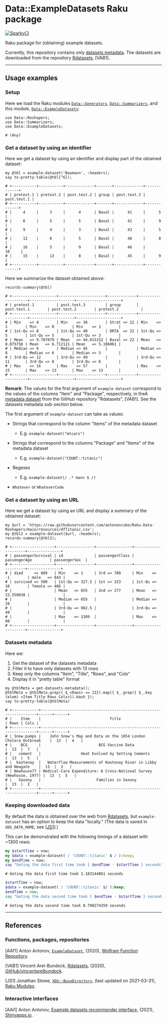 # Data::ExampleDatasets Raku package

[![SparkyCI](https://ci.sparrowhub.io/project/gh-antononcube-Raku-Data-ExampleDatasets/badge)](https://ci.sparrowhub.io)

Raku package for (obtaining) example datasets.

Currently, this repository contains only [datasets metadata](./resources/dfRdatasets.csv).
The datasets are downloaded from the repository 
[Rdatasets](https://github.com/vincentarelbundock/Rdatasets/),
[VAB1].

------

## Usage examples

### Setup

Here we load the Raku modules
[`Data::Generators`](https://modules.raku.org/dist/Data::Generators:cpan:ANTONOV),
[`Data::Summarizers`](https://github.com/antononcube/Raku-Data-Summarizers),
and this module,
[`Data::ExampleDatasets`](https://github.com/antononcube/Raku-Data-ExampleDatasets):

```perl6
use Data::Reshapers;
use Data::Summarizers;
use Data::ExampleDatasets;
```
```
# (Any)
```

### Get a dataset by using an identifier

Here we get a dataset by using an identifier and display part of the obtained dataset:

```perl6
my @tbl = example-dataset('Baumann', :headers);
say to-pretty-table(@tbl[^6]);
```
```
# +-----------+-----------+-------------+-------+-------------+-------------+
# | pretest.1 | pretest.2 | post.test.2 | group | post.test.3 | post.test.1 |
# +-----------+-----------+-------------+-------+-------------+-------------+
# |     4     |     3     |      4      | Basal |      41     |      5      |
# |     6     |     5     |      5      | Basal |      41     |      9      |
# |     9     |     4     |      3      | Basal |      43     |      5      |
# |     12    |     6     |      5      | Basal |      46     |      8      |
# |     16    |     5     |      9      | Basal |      46     |      10     |
# |     15    |     13    |      8      | Basal |      45     |      9      |
# +-----------+-----------+-------------+-------+-------------+-------------+
```

Here we summarize the dataset obtained above:

```perl6
records-summary(@tbl)
```
```
# +--------------------+---------------------+-------------+--------------------+--------------------+--------------------+
# | pretest.1          | post.test.3         | group       | post.test.1        | post.test.2        | pretest.2          |
# +--------------------+---------------------+-------------+--------------------+--------------------+--------------------+
# | Min    => 4        | Min    => 30        | Strat => 22 | Min    => 1        | Min    => 0        | Min    => 1        |
# | 1st-Qu => 8        | 1st-Qu => 40        | DRTA  => 22 | 1st-Qu => 5        | 1st-Qu => 5        | 1st-Qu => 3        |
# | Mean   => 9.787879 | Mean   => 44.015152 | Basal => 22 | Mean   => 8.075758 | Mean   => 6.712121 | Mean   => 5.106061 |
# | Median => 9        | Median => 45        |             | Median => 8        | Median => 6        | Median => 5        |
# | 3rd-Qu => 12       | 3rd-Qu => 49        |             | 3rd-Qu => 11       | 3rd-Qu => 8        | 3rd-Qu => 6        |
# | Max    => 16       | Max    => 57        |             | Max    => 15       | Max    => 13       | Max    => 13       |
# +--------------------+---------------------+-------------+--------------------+--------------------+--------------------+
```

**Remark**:  The values for the first argument of `example-dataset` correspond to the values 
of the columns "Item" and "Package", respectively, in theA
[metadata dataset](https://vincentarelbundock.github.io/Rdatasets/articles/data.html) 
from the GitHub repository "Rdatasets", [VAB1]. 
See the datasets metadata sub-section below.

The first argument of `example-dataset` can take as values:


- Strings that correspond to the column "Items" of the metadata dataset

  - E.g. `example-dataset("mtcars")`

- Strings that correspond to the columns "Package" and "Items" of the metadata dataset
    
  - E.g. `example-dataset("COUNT::titanic")`

- Regexes

  - E.g. `example-dataset(/ .* mann $ /)`

- `Whatever` or `WhateverCode`

### Get a dataset by using an URL

Here we get a dataset by using an URL and display a summary of the obtained dataset:

```perl6
my $url = 'https://raw.githubusercontent.com/antononcube/Raku-Data-Reshapers/main/resources/dfTitanic.csv';
my @tbl2 = example-dataset($url, :headers);
records-summary(@tbl2);
```
```
# +-------------------+-----------------+----------------+---------------------+---------------+
# | passengerSurvival | id              | passengerClass | passengerAge        | passengerSex  |
# +-------------------+-----------------+----------------+---------------------+---------------+
# | died     => 809   | Min    => 1     | 3rd => 709     | Min    => -1        | male   => 843 |
# | survived => 500   | 1st-Qu => 327.5 | 1st => 323     | 1st-Qu => 10        | female => 466 |
# |                   | Mean   => 655   | 2nd => 277     | Mean   => 23.550038 |               |
# |                   | Median => 655   |                | Median => 20        |               |
# |                   | 3rd-Qu => 982.5 |                | 3rd-Qu => 40        |               |
# |                   | Max    => 1309  |                | Max    => 80        |               |
# +-------------------+-----------------+----------------+---------------------+---------------+
```

### Datasets metadata

Here we:
1. Get the dataset of the datasets metadata
2. Filter it to have only datasets with 13 rows
3. Keep only the columns "Item", "Title", "Rows", and "Cols"
4. Display it in "pretty table" format

```perl6
my @tblMeta = get-datasets-metadata();
@tblMeta = @tblMeta.grep({ $_<Rows> == 13}).map({ $_.grep({ $_.key (elem) <Item Title Rows Cols>}).Hash });
say to-pretty-table(@tblMeta)
```
```
# +------------+--------------------------------------------------------------------+------+------+
# |    Item    |                               Title                                | Rows | Cols |
# +------------+--------------------------------------------------------------------+------+------+
# | Snow.pumps |    John Snow's Map and Data on the 1854 London Cholera Outbreak    |  13  |  4   |
# |    BCG     |                          BCG Vaccine Data                          |  13  |  7   |
# |   cement   |                  Heat Evolved by Setting Cements                   |  13  |  5   |
# |  kootenay  |   Waterflow Measurements of Kootenay River in Libby and Newgate    |  13  |  2   |
# | Newhouse77 | Medical-Care Expenditure: A Cross-National Survey (Newhouse, 1977) |  13  |  5   |
# |   Saxony   |                         Families in Saxony                         |  13  |  2   |
# +------------+--------------------------------------------------------------------+------+------+
```

### Keeping downloaded data

By default the data is obtained over the web from
[Rdatasets](https://github.com/vincentarelbundock/Rdatasets/),
but `example-dataset` has an option to keep the data "locally."
(The data is saved in `XDG_DATA_HOME`, see 
[[JS1](https://modules.raku.org/dist/XDG::BaseDirectory:cpan:JSTOWE)].)

This can be demonstrated with the following timings of a dataset with ~1300 rows:

```raku
my $startTime = now;
my $data = example-dataset( / 'COUNT::titanic' $ / ):keep;
my $endTime = now;
say "Geting the data first time took { $endTime - $startTime } seconds";
```
```
# Geting the data first time took 1.183144061 seconds
```

```raku
$startTime = now;
$data = example-dataset( / 'COUNT::titanic' $/ ):keep;
$endTime = now;
say "Geting the data second time took { $endTime - $startTime } seconds";
```
```
# Geting the data second time took 0.798274359 seconds
```

------

## References

### Functions, packages, repositories

[AAf1] Anton Antonov,
[`ExampleDataset`](https://resources.wolframcloud.com/FunctionRepository/resources/ExampleDataset),
(2020),
[Wolfram Function Repository](https://resources.wolframcloud.com/FunctionRepository).

[VAB1] Vincent Arel-Bundock,
[Rdatasets](https://github.com/vincentarelbundock/Rdatasets/),
(2020),
[GitHub/vincentarelbundock](https://github.com/vincentarelbundock).

[JS1] Jonathan Stowe,
[`XDG::BaseDirectory`](https://modules.raku.org/dist/XDG::BaseDirectory:cpan:JSTOWE),
(last updated on 2021-03-31),
[Raku Modules](https://modules.raku.org/).


### Interactive interfaces

[AAi1] Anton Antonov,
[Example datasets recommender interface](https://antononcube.shinyapps.io/ExampleDatasetsRecommenderInterface/),
(2021),
[Shinyapps.io](https://antononcube.shinyapps.io/).
